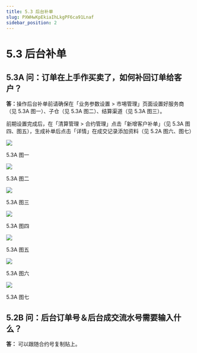 ```yaml
---
title: 5.3 后台补单
slug: PXWHwKpEkiaIhLkgPF6ca91Lnaf
sidebar_position: 2
---
```



# 5.3 后台补单

## 5.3A 问：订单在上手作买卖了，如何补回订单给客户？

<b>答：</b>操作后台补单前请确保在「业务参数设置 &gt; 市埸管理」页面设置好服务商（见 5.3A 图一）、子仓（见 5.3A 图二）、结算渠道（见 5.3A 图三）。

前期设置完成后，在「清算管理 &gt; 合约管理」点击「新增客户补单」（见 5.3A 图四、图五），生成补单后点击「详情」在成交记录添加资料（见 5.2A 图六、图七）

<img src="/assets/KHb8bSx3Mopa1Sxch9bcUFtxnBe.png" src-width="2514" src-height="1322" align="center"/>

5.3A 图一

<img src="/assets/O35nbeU8VovIt7xQL0JciiZZn2O.png" src-width="2496" src-height="1090" align="center"/>

5.3A 图二

<img src="/assets/U45zbdIcuoeVfIxeCO9c2p4JnSg.png" src-width="2514" src-height="1232" align="center"/>

5.3A 图三

<img src="/assets/NiREbMrIZoR34zxC2v8c57I7nVK.png" src-width="2496" src-height="786" align="center"/>

5.3A 图四

<img src="/assets/JM4hbijlYoBxxsxFEeIc8tvPntb.png" src-width="2856" src-height="1602" align="center"/>

5.3A 图五

<img src="/assets/I45qbHTODoiP4JxODhTcRLtenRd.png" src-width="2392" src-height="1318" align="center"/>

5.3A 图六

<img src="/assets/Vw9ubsttPoJelWxEzcCcEYmInxb.png" src-width="2418" src-height="1424" align="center"/>

5.3A 图七

## 5.2B 问：后台订单号＆后台成交流水号需要输入什么？

<b>答：</b> 可以跟随合约号复制贴上。

